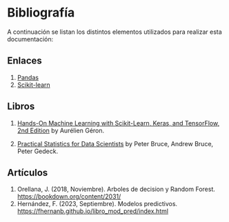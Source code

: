 # Bibliografía
A continuación se listan los distintos elementos utilizados para realizar esta documentación:

## Enlaces
1. [Pandas](https://pandas.pydata.org/)
2. [Scikit-learn](https://scikit-learn.org)

## Libros
1. [Hands-On Machine Learning with Scikit-Learn, Keras, and TensorFlow, 2nd Edition](https://www.oreilly.com/library/view/hands-on-machine-learning/9781492032632/) by Aurélien Géron.

2. [Practical Statistics for Data Scientists](https://learning.oreilly.com/library/view/practical-statistics-for/9781492072935/) by Peter Bruce, Andrew Bruce, Peter Gedeck.


## Artículos

1. Orellana, J. (2018, Noviembre). Arboles de decision y Random Forest. https://bookdown.org/content/2031/
2. Hernández, F. (2023, Septiembre). Modelos predictivos. https://fhernanb.github.io/libro_mod_pred/index.html
